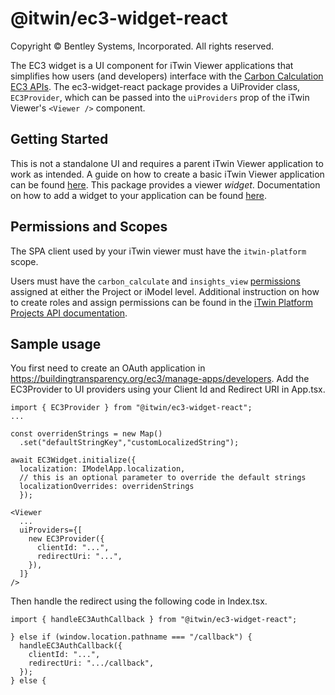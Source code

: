 # @itwin/ec3-widget-react

Copyright © Bentley Systems, Incorporated. All rights reserved.

The EC3 widget is a UI component for iTwin Viewer applications that simplifies how users (and developers) interface with the [Carbon Calculation EC3 APIs](https://developer.bentley.com/apis/carbon-calculation/overview/).
The ec3-widget-react package provides a UiProvider class, `EC3Provider`, which can be passed into the `uiProviders` prop of the iTwin Viewer's `<Viewer />` component.

## Getting Started

This is not a standalone UI and requires a parent iTwin Viewer application to work as intended.
A guide on how to create a basic iTwin Viewer application can be found [here](https://www.itwinjs.org/learning/tutorials/develop-web-viewer).
This package provides a viewer _widget_. Documentation on how to add a widget to your application can be found [here](https://developer.bentley.com/tutorials/itwin-viewer-hello-world/#2-your-first-ui-widget).

## Permissions and Scopes

The SPA client used by your iTwin viewer must have the `itwin-platform` scope.

Users must have the `carbon_calculate` and `insights_view` [permissions](https://developer.bentley.com/apis/carbon-calculation/operations/create-oneclicklca-job/#authorization) assigned at either the Project or iModel level. Additional instruction on how to create roles and assign permissions can be found in the [iTwin Platform Projects API documentation](https://developer.bentley.com/apis/projects/tutorials/).

## Sample usage

You first need to create an OAuth application in https://buildingtransparency.org/ec3/manage-apps/developers.
Add the EC3Provider to UI providers using your Client Id and Redirect URI in App.tsx.

```tsx
import { EC3Provider } from "@itwin/ec3-widget-react";
...

const overridenStrings = new Map()
  .set("defaultStringKey","customLocalizedString");

await EC3Widget.initialize({
  localization: IModelApp.localization,
  // this is an optional parameter to override the default strings
  localizationOverrides: overridenStrings
  });

<Viewer
  ...
  uiProviders={[
    new EC3Provider({
      clientId: "...",
      redirectUri: "...",
    }),
  ]}
/>
```

Then handle the redirect using the following code in Index.tsx.

```tsx
import { handleEC3AuthCallback } from "@itwin/ec3-widget-react";

} else if (window.location.pathname === "/callback") {
  handleEC3AuthCallback({
    clientId: "...",
    redirectUri: ".../callback",
  });
} else {
```
